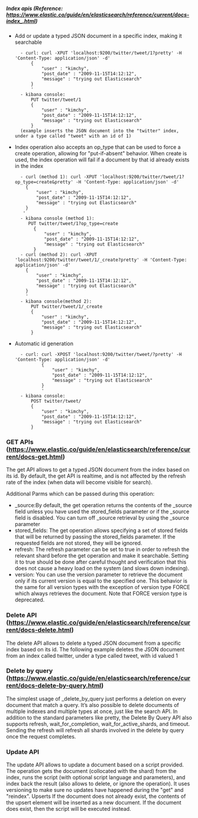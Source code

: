 ##### Index apis (Reference: https://www.elastic.co/guide/en/elasticsearch/reference/current/docs-index_.html)
  * Add or update a typed JSON document in a specific index, making it searchable
    ```
      - curl: curl -XPUT 'localhost:9200/twitter/tweet/1?pretty' -H 'Content-Type: application/json' -d'
          {
              "user" : "kimchy",
              "post_date" : "2009-11-15T14:12:12",
              "message" : "trying out Elasticsearch"
          }
          '
      - kibana console: 
          PUT twitter/tweet/1
          {
              "user" : "kimchy",
              "post_date" : "2009-11-15T14:12:12",
              "message" : "trying out Elasticsearch"
          }
      (example inserts the JSON document into the "twitter" index, under a type called "tweet" with an id of 1)
    ```
  * Index operation also accepts an op_type that can be used to force a create operation, allowing for "put-if-absent" behavior. When create is used, the index operation will fail if a document by that id already exists in the index
    ```
      - curl (method 1): curl -XPUT 'localhost:9200/twitter/tweet/1?op_type=create&pretty' -H 'Content-Type: application/json' -d'
        {
            "user" : "kimchy",
            "post_date" : "2009-11-15T14:12:12",
            "message" : "trying out Elasticsearch"
        }
       '
      - kibana console (method 1): 
         PUT twitter/tweet/1?op_type=create
           {
               "user" : "kimchy",
               "post_date" : "2009-11-15T14:12:12",
               "message" : "trying out Elasticsearch"
           } 
      - curl (method 2): curl -XPUT 'localhost:9200/twitter/tweet/1/_create?pretty' -H 'Content-Type: application/json' -d'
        {
            "user" : "kimchy",
            "post_date" : "2009-11-15T14:12:12",
            "message" : "trying out Elasticsearch"
        }
        '
      - kibana console(method 2):
          PUT twitter/tweet/1/_create
          {
              "user" : "kimchy",
              "post_date" : "2009-11-15T14:12:12",
              "message" : "trying out Elasticsearch"
          } 
    ```
  * Automatic id generation
    ```
      - curl: curl -XPOST 'localhost:9200/twitter/tweet/?pretty' -H 'Content-Type: application/json' -d'
              {
                  "user" : "kimchy",
                  "post_date" : "2009-11-15T14:12:12",
                  "message" : "trying out Elasticsearch"
              }
              '
      - kibana console: 
          POST twitter/tweet/
          {
              "user" : "kimchy",
              "post_date" : "2009-11-15T14:12:12",
              "message" : "trying out Elasticsearch"
          }
    ```
### GET APIs (https://www.elastic.co/guide/en/elasticsearch/reference/current/docs-get.html)
The get API allows to get a typed JSON document from the index based on its id. By default, the get API is realtime, and is not affected by the refresh rate of the index (when data will become visible for search).

Additional Parms which can be passed during this operation:

  * _source:By default, the get operation returns the contents of the _source field unless you have used the stored_fields parameter or if the _source field is disabled. You can turn off _source retrieval by using the _source parameter
  * stored_fields: The get operation allows specifying a set of stored fields that will be returned by passing the stored_fields parameter. If the requested fields are not stored, they will be ignored. 
  * refresh: The refresh parameter can be set to true in order to refresh the relevant shard before the get operation and make it searchable. Setting it to true should be done after careful thought and verification that this does not cause a heavy load on the system (and slows down indexing).
  * version: You can use the version parameter to retrieve the document only if its current version is equal to the specified one. This behavior is the same for all version types with the exception of version type FORCE which always retrieves the document. Note that FORCE version type is deprecated.

### Delete API (https://www.elastic.co/guide/en/elasticsearch/reference/current/docs-delete.html)
The delete API allows to delete a typed JSON document from a specific index based on its id. The following example deletes the JSON document from an index called twitter, under a type called tweet, with id valued 1

### Delete by query (https://www.elastic.co/guide/en/elasticsearch/reference/current/docs-delete-by-query.html)
The simplest usage of _delete_by_query just performs a deletion on every document that match a query. It’s also possible to delete documents of multiple indexes and multiple types at once, just like the search API. In addition to the standard parameters like pretty, the Delete By Query API also supports refresh, wait_for_completion, wait_for_active_shards, and timeout. Sending the refresh will refresh all shards involved in the delete by query once the request completes. 

### Update API
The update API allows to update a document based on a script provided. The operation gets the document (collocated with the shard) from the index, runs the script (with optional script language and parameters), and index back the result (also allows to delete, or ignore the operation). It uses versioning to make sure no updates have happened during the "get" and "reindex".
Upserts
If the document does not already exist, the contents of the upsert element will be inserted as a new document. If the document does exist, then the script will be executed instead.
